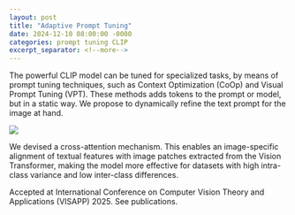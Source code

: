 ```yaml
---
layout: post
title: "Adaptive Prompt Tuning"
date: 2024-12-10 08:00:00 -0000
categories: prompt tuning CLIP
excerpt_separator: <!--more-->
---
```


The powerful CLIP model can be tuned for specialized tasks, by means of prompt tuning techniques, 
such as Context Optimization (CoOp) and Visual Prompt Tuning (VPT). 
These methods adds tokens to the prompt or model, but in a static way. 
We propose to dynamically refine the text prompt for the image at hand. 

<img src="https://gertjanburghouts.github.io/pictures/dynamic_prompt_tuning.jpg">

We devised a cross-attention mechanism. 
This enables an image-specific alignment of textual features with image patches extracted from the Vision Transformer, 
making the model more effective for datasets with high intra-class variance and low inter-class differences. 

Accepted at International Conference on Computer Vision Theory and Applications (VISAPP) 2025. See publications.
